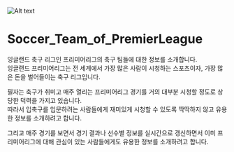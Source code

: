 ![Alt text](http://upload2.inven.co.kr/upload/2015/05/06/bbs/i11313523512.jpg)

# Soccer_Team_of_PremierLeague
잉글랜드 축구 리그인 프리미어리그의 축구 팀들에 대한 정보를 소개합니다.<br>
잉글랜드 프리미어리그는 전 세계에서 가장 많은 사람이 시청하는 스포츠이자, 가장 많은 돈을 벌어들이는 축구 리그입니다.

필자는 축구가 취미고 매주 열리는 프리미어리그 경기를 거의 대부분 시청할 정도로 상당한 덕력을 가지고 있습니다.<br>
따라서 입축구를 입문하려는 사람들에게 재미있게 시청할 수 있도록 딱딱하지 않고 유용한 정보를 소개하려고 합니다.

그리고 매주 경기를 보면서 경기 결과나 선수별 정보를 실시간으로 갱신하면서 이미 프리미어리그에 대해 관심이 있는 사람들에게도 유용한 정보를 소개하려고 합니다.
